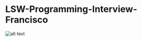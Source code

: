 # LSW-Programming-Interview-Francisco
![alt text](https://github.com/[fortega6]/[LSW-Programming-Interview-Francisco]/blob/[main]/Screenshot_1.png?raw=true)